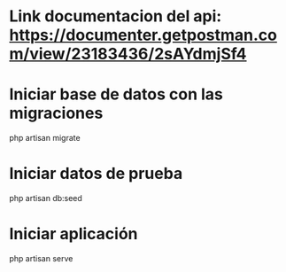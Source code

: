 # Link documentacion del api: https://documenter.getpostman.com/view/23183436/2sAYdmjSf4

# Iniciar base de datos con las migraciones
php artisan migrate

# Iniciar datos de prueba
php artisan db:seed

# Iniciar aplicación 
php artisan serve
